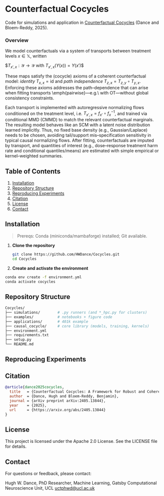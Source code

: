 # Counterfactual Cocycles
Code for simulations and application in [Counterfactual Cocycles](https://arxiv.org/abs/2405.13844) (Dance and Bloem-Reddy, 2025).

### Overview
We model counterfactuals via a system of transports between treatment levels $x \in \mathbb X$, written

$$T_{x',x}:\mathcal{Y}\to\mathcal{Y}$ with $T_{x',x}(Y(x))=Y(x')$$

These maps satisfy the (cocycle) axioms of a coherent counterfactual model:
*identity* $T_{x,x}=\mathrm{id}$ and *path independence*
$T_{z,x}=T_{z,y}\circ T_{y,x}$. Enforcing these axioms addresses the path–dependence that can arise when fitting transports
\emph{pairwise}—e.g.\ with OT—without global consistency constraints.

Each transport is implemented with autoregressive normalizing flows conditioned on the treatment level, i.e.  $T_{x',x}=f_{x'}\circ f_x^{-1}$,
and trained via conditional MMD (CMMD) to match the relevant counterfactual
marginals. The resulting model behaves like an SCM with a latent noise distribution learned implicitly. Thus, no fixed base density (e.g., Gaussian/Laplace) needs to be chosen, avoiding
tail/support mis–specification sensitivity in typical causal normalizing flows. After fitting, counterfactuals are
imputed by transport, and quantities of interest (e.g., dose–response treatment harm rate and
conditional quantiles/means) are estimated with simple empirical or kernel–weighted summaries.

## Table of Contents
1. [Installation](#installation)  
3. [Repository Structure](#repository-structure)  
4. [Reproducing Experiments](#reproducing-experiments)
5. [Citation](#citation)
6. [License](#license)
7. [Contact](#contact)

## Installation

> Prereqs: Conda (miniconda/mambaforge) installed; Git available.

1. **Clone the repository**
   ```bash
   git clone https://github.com/HWDance/Cocycles.git
   cd Cocycles
   ```
   
2. **Create and activate the environment**
  ```bash
  conda env create -f environment.yml
  conda activate cocycles
  ```
## Repository Structure
```bash
Cocycles/
├── simulations/        # .py runners (and *_hpc.py for clusters)
├── examples/           # notebooks + figure code
├── applications/       # 401k example
├── causal_cocycle/     # core library (models, training, kernels)
├── environment.yml
├── requirements.txt
├── setup.py
└── README.md

```
## Reproducing Experiments 

## Citation
```bibtex
@article{dance2025cocycles,
  title   = {Counterfactual Cocycles: A Framework for Robust and Coherent Counterfactual Transports},
  author  = {Dance, Hugh and Bloem-Reddy, Benjamin},
  journal = {arXiv preprint arXiv:2405.13844},
  year    = {2025},
  url     = {https://arxiv.org/abs/2405.13844}
}
```

## License
This project is licensed under the Apache 2.0 License. See the LICENSE file for details.

## Contact
For questions or feedback, please contact:

Hugh W. Dance,
PhD Researcher, Machine Learning,
Gatsby Computational Neuroscience Unit, UCL
uctphwd@ucl.ac.uk
